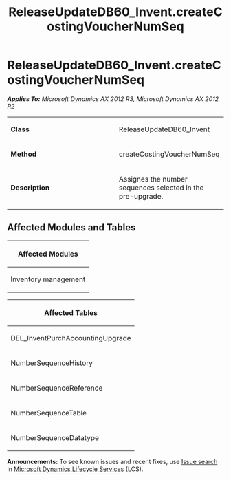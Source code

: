 ﻿---
title: ReleaseUpdateDB60_Invent.createCostingVoucherNumSeq
TOCTitle: ReleaseUpdateDB60_Invent.createCostingVoucherNumSeq
ms:assetid: da8d9cf0-6fee-ce4a-551e-1c5c0c4d19d6
ms:mtpsurl: https://msdn.microsoft.com/en-us/library/JJ737149(v=AX.60)
ms:contentKeyID: 49711592
ms.date: 05/18/2015
mtps_version: v=AX.60
---

# ReleaseUpdateDB60\_Invent.createCostingVoucherNumSeq 


_**Applies To:** Microsoft Dynamics AX 2012 R3, Microsoft Dynamics AX 2012 R2_

<table>
<colgroup>
<col style="width: 50%" />
<col style="width: 50%" />
</colgroup>
<tbody>
<tr class="odd">
<td><p><strong>Class</strong></p></td>
<td><p>ReleaseUpdateDB60_Invent</p></td>
</tr>
<tr class="even">
<td><p><strong>Method</strong></p></td>
<td><p>createCostingVoucherNumSeq</p></td>
</tr>
<tr class="odd">
<td><p><strong>Description</strong></p></td>
<td><p>Assignes the number sequences selected in the pre-upgrade.</p></td>
</tr>
</tbody>
</table>


## Affected Modules and Tables

<table>
<colgroup>
<col style="width: 100%" />
</colgroup>
<thead>
<tr class="header">
<th><p>Affected Modules</p></th>
</tr>
</thead>
<tbody>
<tr class="odd">
<td><p>Inventory management</p></td>
</tr>
</tbody>
</table>


<table>
<colgroup>
<col style="width: 100%" />
</colgroup>
<thead>
<tr class="header">
<th><p>Affected Tables</p></th>
</tr>
</thead>
<tbody>
<tr class="odd">
<td><p>DEL_InventPurchAccountingUpgrade</p></td>
</tr>
<tr class="even">
<td><p>NumberSequenceHistory</p></td>
</tr>
<tr class="odd">
<td><p>NumberSequenceReference</p></td>
</tr>
<tr class="even">
<td><p>NumberSequenceTable</p></td>
</tr>
<tr class="odd">
<td><p>NumberSequenceDatatype</p></td>
</tr>
</tbody>
</table>

  
**Announcements:** To see known issues and recent fixes, use [Issue search](http://go.microsoft.com/fwlink/?linkid=389258) in [Microsoft Dynamics Lifecycle Services](http://go.microsoft.com/fwlink/?linkid=306505) (LCS).

